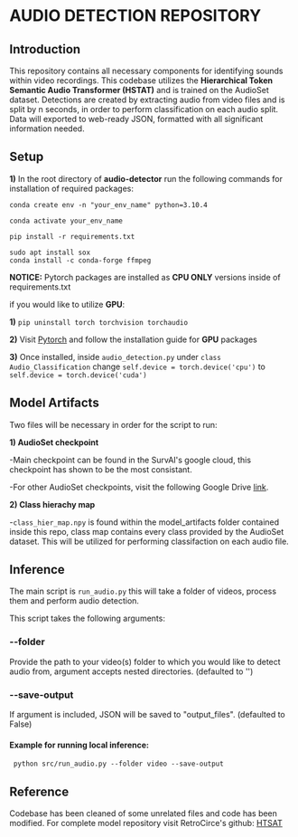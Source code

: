 # AUDIO DETECTION REPOSITORY

## Introduction
This repository contains all necessary components for identifying sounds within video recordings. This codebase utilizes the **Hierarchical Token Semantic Audio Transformer (HSTAT)** and is trained on the AudioSet dataset. Detections are created by extracting audio from video files and is split by n seconds, in order to perform classification on each audio split. Data will exported to web-ready JSON, formatted with all significant information needed.



## Setup

**1)** In the root directory of **audio-detector** run the following commands for installation of required packages:

```conda create env -n "your_env_name" python=3.10.4```

```conda activate your_env_name```

```pip install -r requirements.txt```


```
sudo apt install sox
conda install -c conda-forge ffmpeg
```


**NOTICE:** Pytorch packages are installed as **CPU ONLY** versions inside of requirements.txt 

if you would like to utilize **GPU**:

**1)** ```pip uninstall torch torchvision torchaudio```

**2)** Visit [Pytorch](https://pytorch.org/) and follow the installation guide for **GPU** packages

**3)** Once installed, inside ```audio_detection.py``` under ```class Audio_Classification``` change ```self.device = torch.device('cpu')``` to ```self.device = torch.device('cuda')```

## Model Artifacts
Two files will be necessary in order for the script to run:

**1) AudioSet checkpoint**

  -Main checkpoint can be found in the SurvAI's google cloud, this checkpoint has shown to be the most consistant.
  
  -For other AudioSet checkpoints, visit the following Google Drive [link](https://drive.google.com/drive/folders/1cZhMO7qLXTeifXVPP7PdM1NRYCG5cx28).
  
**2) Class hierachy map**

-```class_hier_map.npy``` is found within the model_artifacts folder contained inside this repo, class map contains every class provided by the AudioSet dataset. This will be utilized for performing classifaction on each audio file. 



## Inference

The main script is ```run_audio.py``` this will take a folder of videos, process them and perform audio detection.



This script takes the following arguments:

### --folder
Provide the path to your video(s) folder to which you would like to detect audio from, argument accepts nested directories. (defaulted to '')

### --save-output 
If argument is included, JSON will be saved to "output_files". (defaulted to False)


#### Example for running local inference:
``` python src/run_audio.py --folder video --save-output```



## Reference
Codebase has been cleaned of some unrelated files and code has been modified. For complete model repository visit RetroCirce's github: [HTSAT](https://github.com/RetroCirce/HTS-Audio-Transformer)
